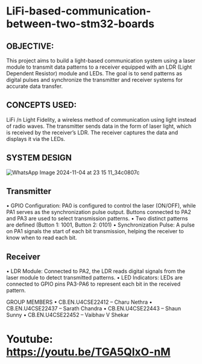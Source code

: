 # LiFi-based-communication-between-two-stm32-boards


## OBJECTIVE: 
This project aims to build a light-based communication system using a laser module to transmit data patterns to a receiver equipped with an LDR (Light Dependent Resistor) module and LEDs. The goal is to send patterns as digital pulses and synchronize the transmitter and receiver systems for accurate data transfer.
## CONCEPTS USED: 
LiFi /n
Light Fidelity, a wireless method of communication using light instead of radio waves. The transmitter sends data in the form of laser light, which is received by the receiver’s LDR. The receiver captures the data and displays it via the LEDs.
## SYSTEM DESIGN
![WhatsApp Image 2024-11-04 at 23 15 11_34c0807c](https://github.com/user-attachments/assets/f275717b-6545-488a-a0f5-f89879a35cd9)

## Transmitter
•	GPIO Configuration: PA0 is configured to control the laser (ON/OFF), while PA1 serves as the synchronization pulse output. Buttons connected to PA2 and PA3 are used to select transmission patterns.
•	Two distinct patterns are defined (Button 1: 1001, Button 2: 0101)
•	Synchronization Pulse: A pulse on PA1 signals the start of each bit transmission, helping the receiver to know when to read each bit.

## Receiver
•	LDR Module: Connected to PA2, the LDR reads digital signals from the laser module to detect transmitted patterns.
•	LED Indicators: LEDs are connected to GPIO pins PA3-PA6 to represent each bit in the received pattern.

GROUP MEMBERS
•	CB.EN.U4CSE22412 – Charu Nethra 
•	CB.EN.U4CSE22437 – Sarath Chandra
•	CB.EN.U4CSE22443 – Shaun Sunny
•	CB.EN.U4CSE22452 – Vaibhav V Shekar 

# Youtube: https://youtu.be/TGA5QlxO-nM
